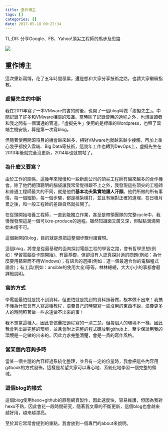 ```yaml
---
title: 重作博主
tags: []
categories: []
date: 2017-05-18 00:27:34
---
```


TL;DR: 分享Google、FB、Yahoo!頂尖工程師的馬步及思路

![](/images/joshhu.jpg)

## 重作博主

這次重新寫博，花了五年時間積累，還是想和大家分享技術之路，也請大家繼續指教。

### 虛擬先生的中斷

我在2011年寫了一本VMware的書的前後，也開了一個blog叫做「虛擬先生」。中間記錄了許多和VMware相關的知識。當時除了記錄使用的過程之外，也想讓讀者和我之間有一個溝通的管道。「虛擬先生」使用的是標準的Wordpress，也租了雲端主機安裝，算是第一次寫blog。

<!--more-->

但隨著使用開源項目的機會越來越多，相對VMware也就越來越少接觸，再加上重心幾乎都投入雲端、Big Data等技術，這幾年工作也轉到DevOps上，虛擬先生在2013年後就完全沒更新，2014年也就關站了。

### 為什麼又要寫？

由於工作的關係，這幾年來慢慢和一些新創公司的頂尖工程師有越來越多的合作機會。除了他們絕頂聰明的腦袋讓我常常覺得跟不上之外，我發現這些頂尖的工程師和普通工程師最大的不同，就是他們**基本功夫紮實地讓人汗顏**。他們所做的所有事情，每一個細節，每一個步驟，都是穩紮穩打，並且有絕對正確的道理，在日積月累之後，和一般工程師的差距自然就拉開了。

在從頭開始培養工程師，一直到能獨立作業，甚至是帶領團隊的完整cycle中，我慢慢發現這是一個可以re-produce的過程。雖然知識面又廣又深，但點點滴滴開始未嚐不可。

這個新開的blog，目的就是想把這整個步驟付諸實現。

這個blog，將會是從最基礎的面向探討電腦工程的學習之路，會有哲學思想(例如：學習電腦從卡關開始)、有最基礎，但卻沒有人認真探討過的問題(例如：為什麼要用蘋果而不用Windows)；有語言的選擇(例如：選一個最適合你的電腦程式語言)；有工具(例如：ansible的使用大全)等等。林林總總，大大小小的事都會最詳細說明。

### 寫的方式

學電腦最怕就是找不到資料，但更怕就是找到的資料照著做，根本做不出來！我搞不懂為什麼會有人寫這種教程，浪費自己的時間寫一些沒用的東西不說，浪費更多人的時間照著做一些永遠做不出來的事！

我不想當這種人，因此會儘量把過程寫的一清二楚。但每個人的環境不一樣，因此我會列出最完整的環境，並且會附上完整的程式碼放到github上，至少保證用我的環境是一定做的出來的。因此力求完整清楚，會是一貫的寫作風格。

### 當某個內容夠多時

當某一個主題的內容經過系統化整理，並且有一定的份量時，我會把這些內容用gitbook的方式發佈，這樣是希望大家可以專心地、系統化地學習一個完整的領域。

### 這個blog的樣式

這個blog使用hexo+github的靜態網頁製作，因此速度快，容易維護，但因為我對hexo不熟，因此會花一段時間研究，隨著我文章的不斷更新，這個blog也會越來越好用，越來越漂亮。

至於其它常常會提到的重點，我會放到一個專門的about來說明。

